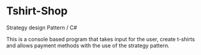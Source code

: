# Tshirt-Shop
Strategy design Pattern / C#

This is a console based program that takes input for the user, create t-shirts and allows payment methods with the use of the 
strategy pattern. 
